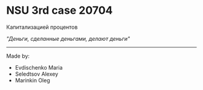 # NSU 3rd case 20704
Капитализацией процентов


*"Деньги, сделанные деньгами, делают деньги"*

***
Made by:
*  Evdischenko Maria
*   Seledtsov Alexey
*   Marinkin Oleg

